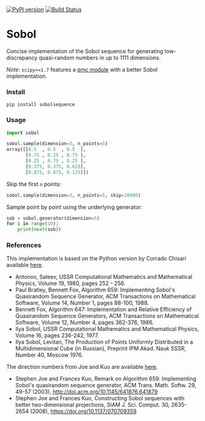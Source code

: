 [![PyPI version](https://badge.fury.io/py/SobolSequence.svg)](https://badge.fury.io/py/SobolSequence)
[![Build Status](https://travis-ci.org/DavidWalz/sobol.svg?branch=master)](https://travis-ci.org/DavidWalz/sobol)
# Sobol
Concise implementation of the Sobol sequence for generating low-discrepancy quasi-random numbers in up to 1111 dimensions.

*Note*: `scipy>=1.7` features a [qmc module](https://scipy.github.io/devdocs/reference/stats.qmc.html) with a better Sobol implementation. 

### Install
```
pip install sobolsequence
```

### Usage 
```python
import sobol

sobol.sample(dimension=3, n_points=5)
array([[0.5  , 0.5  , 0.5  ],
       [0.75 , 0.25 , 0.75 ],
       [0.25 , 0.75 , 0.25 ],
       [0.375, 0.375, 0.625],
       [0.875, 0.875, 0.125]])
```
Skip the first `n` points:
```python
sobol.sample(dimension=3, n_points=5, skip=10000)
```
Sample point by point using the underlying generator:
```python
sob = sobol.generator(dimension=5)
for i in range(10):
    print(next(sob))
```

### References
This implementation is based on the Python version by Corrado Chisari available [here](https://people.sc.fsu.edu/~jburkardt/py_src/sobol/sobol.html).
* Antonov, Saleev, USSR Computational Mathematics and Mathematical Physics,
  Volume 19, 1980, pages 252 - 256.
* Paul Bratley, Bennett Fox, Algorithm 659: Implementing Sobol's Quasirandom Sequence Generator,
  ACM Transactions on Mathematical Software, Volume 14, Number 1, pages 88-100, 1988.
* Bennett Fox, Algorithm 647: Implementation and Relative Efficiency of Quasirandom Sequence Generators,
  ACM Transactions on Mathematical Software, Volume 12, Number 4, pages 362-376, 1986.
* Ilya Sobol, USSR Computational Mathematics and Mathematical Physics,
  Volume 16, pages 236-242, 1977.
* Ilya Sobol, Levitan, The Production of Points Uniformly Distributed in a Multidimensional Cube (in Russian),
  Preprint IPM Akad. Nauk SSSR, Number 40, Moscow 1976.

The direction numbers from Joe and Kuo are available [here](https://web.maths.unsw.edu.au/~fkuo/sobol/).
* Stephen Joe and Frances Kuo, Remark on Algorithm 659: Implementing Sobol's quasirandom sequence generator, 
  ACM Trans. Math. Softw. 29, 49-57 (2003), http://doi.acm.org/10.1145/641876.641879
* Stephen Joe and Frances Kuo, Constructing Sobol sequences with better two-dimensional projections, 
  SIAM J. Sci. Comput. 30, 2635-2654 (2008), https://doi.org/10.1137/070709359
